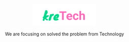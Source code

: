 <p align="center">
  <a href="https://github.com/kre-tech" target="blank"><img src="./Images/Standard.svg" width="200" alt="kreTech Logo" /></a>
</p>

<p align="center">We are focusing on solved the problem from Technology</p>